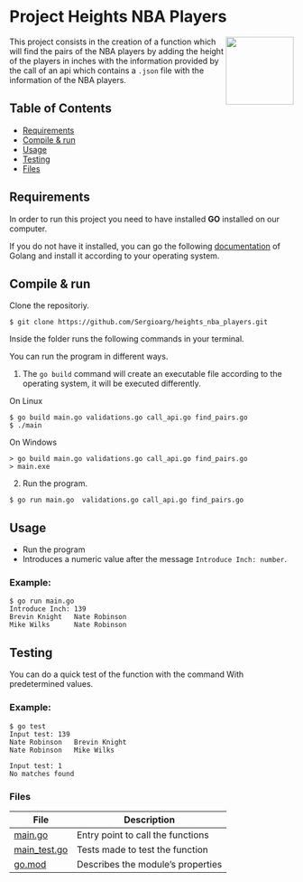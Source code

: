 # Project Heights NBA Players

<p>
	<img align="right" src="https://play-lh.googleusercontent.com/I6Jz9nEZq-8jBPn2bmjywWLXLZ7GMn2WR64x9w1xQm8H5Isd1rhaQ4NDsp3jVUhLPFI" width="120" height="120">
	This project consists in the creation of a function which will find the pairs of the NBA players by adding the height of the players in inches with the information provided by the call of an api which contains a <code>.json</code> file with the information of the NBA players.
</p>

## Table of Contents

- [Requirements](#requirements)
- [Compile & run](#compile--run)
- [Usage](#usage)
- [Testing](#testing)
- [Files](#files)

## Requirements

In order to run this project you need to have installed **GO** installed on our computer.

If you do not have it installed, you can go the following [documentation](https://golang.org/doc/install) of Golang and install it according to your operating system.

## Compile & run

Clone the repositoriy.

```
$ git clone https://github.com/Sergioarg/heights_nba_players.git
```
Inside the folder runs the following commands in your terminal.

You can run the program in different ways.

1. The `go build` command will create an executable file according to the operating system, it will be executed differently.

On Linux

```
$ go build main.go validations.go call_api.go find_pairs.go
$ ./main
```

On Windows

```
> go build main.go validations.go call_api.go find_pairs.go
> main.exe
```

2. Run the program.

```
$ go run main.go  validations.go call_api.go find_pairs.go
```

## Usage

- Run the program
- Introduces a numeric value after the message `Introduce Inch: number`.

### Example:

```
$ go run main.go
Introduce Inch: 139
Brevin Knight   Nate Robinson
Mike Wilks      Nate Robinson
```

## Testing

You can do a quick test of the function with the command With predetermined values.

### Example:

```
$ go test
Input test: 139
Nate Robinson   Brevin Knight
Nate Robinson   Mike Wilks

Input test: 1
No matches found
```

### Files

| File                           | Description                       |
| ------------------------------ | --------------------------------- |
| [main.go](./main.go)           | Entry point to call the functions |
| [main_test.go](./main_test.go) | Tests made to test the function   |
| [go.mod](./go.mod)             | Describes the module’s properties |
